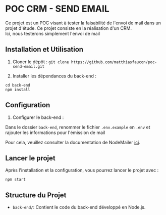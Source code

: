 # POC CRM - SEND EMAIL

Ce projet est un POC visant à tester la faisabilité de l'envoi de mail dans un projet d'étude. Ce projet consiste en la réalisation d'un CRM.  
Ici, nous testerons simplement l'envoi de mail

## Installation et Utilisation

1. Cloner le dépôt : `git clone https://github.com/matthiasfaucon/poc-send-email.git`

2. Installer les dépendances du back-end :
```
cd back-end
npm install
```

## Configuration

1. Configurer le back-end :

Dans le dossier `back-end`, renommer le fichier `.env.example` en `.env` et rajouter les informations pour l'émission de mail

Pour cela, veuillez consulter la documentation de NodeMailer [ici](https://nodemailer.com/).

## Lancer le projet
Après l'installation et la configuration, vous pourrez lancer le projet avec :  
```
npm start
```

## Structure du Projet

- `back-end/`: Contient le code du back-end développé en Node.js.
